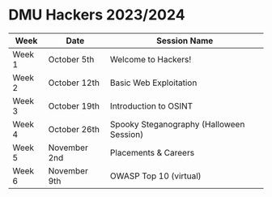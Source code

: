 # DMU Hackers 2023/2024 
| Week | Date | Session Name |
| --- | --- | --- |
| Week 1 | October 5th | Welcome to Hackers! |
| Week 2 | October 12th | Basic Web Exploitation |
| Week 3 | October 19th | Introduction to OSINT |
| Week 4 | October 26th | Spooky Steganography (Halloween Session)|
| Week 5 | November 2nd | Placements & Careers |
| Week 6 | November 9th | OWASP Top 10 (virtual) |
